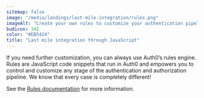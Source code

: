 ```yaml
---
sitemap: false
image: "/media/landings/last-mile-integration/rules.png"
imageAlt: "Create your own rules to customize your authentication pipeline."
budicon: 342
color: "#EB5424"
title: "Last mile integration through JavaScript"
---
```

If you need further customization, you can always use Auth0’s rules engine. Rules are JavaScript code snippets that run in Auth0 and empowers you to control and customize any stage of the authentication and authorization pipeline. We know that every case is completely different!

See the [Rules documentation](https://auth0.com/docs/rules) for more information.